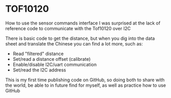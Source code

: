 # TOF10120
How to use the sensor commands interface
I was surprised at the lack of reference code to communicate with the Tof10120 over I2C

There is basic code to get the distance, but when you dig into the data sheet and translate the Chinese you can find a lot more, such as:
- Read "filtered" distance
- Set/read a distance offset (calibrate)
- Enable/disable I2C/uart communication
- Set/read the I2C address

This is my first time publishing code on GitHub, so doing both to share with the world, be able to in future find for myself, as well as practice how to use GitHub
